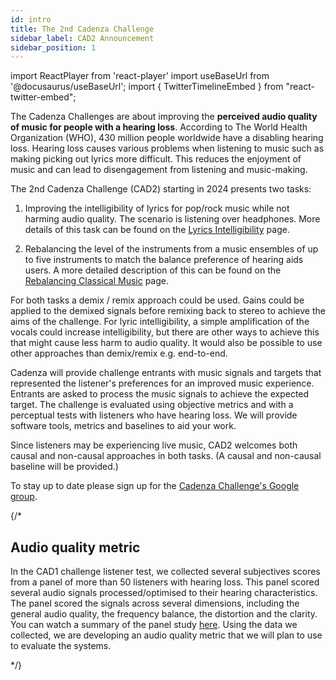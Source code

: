 ```yaml
---
id: intro
title: The 2nd Cadenza Challenge
sidebar_label: CAD2 Announcement
sidebar_position: 1
---
```

import ReactPlayer from 'react-player'
import useBaseUrl from '@docusaurus/useBaseUrl';
import { TwitterTimelineEmbed } from "react-twitter-embed";

The Cadenza Challenges are about improving the **perceived audio quality of music for people with a hearing loss**.
According to The World Health Organization (WHO), 430 million people worldwide have a disabling hearing loss. 
Hearing loss causes various problems when listening to music such as making picking out lyrics more difficult. 
This reduces the enjoyment of music and can lead to disengagement from listening and music-making. 

The 2nd Cadenza Challenge (CAD2) starting in 2024 presents two tasks:

1. Improving the intelligibility of lyrics for pop/rock music while not harming audio quality. The scenario is listening over headphones. More details
of this task can be found on the [Lyrics Intelligibility](lyrics) page.

2. Rebalancing the level of the instruments from a music ensembles of up to five instruments to 
match the balance preference of hearing aids users. A more detailed description of this can be found on the 
[Rebalancing Classical Music](rebalancing) page.

For both tasks a demix / remix approach could be used. Gains could be applied to the demixed signals before remixing back to stereo to achieve the aims of the challenge. For lyric intelligibility, a simple amplification of the vocals could increase intelligibility, but there are other ways to achieve this that might cause less harm to audio quality. It would also be possible to use other approaches than demix/remix e.g. end-to-end.

Cadenza will provide challenge entrants with music signals and targets that represented the listener's preferences for an improved music experience. 
Entrants are asked to process the music signals to achieve the expected target. The challenge is evaluated using objective metrics and with a perceptual tests with listeners who have hearing loss. We will provide software tools, metrics and baselines to aid your work.

Since listeners may be experiencing live music, CAD2 welcomes both causal and non-causal approaches in both tasks. (A causal and non-causal baseline will be provided.)

To stay up to date please sign up for the [Cadenza Challenge's Google group](https://groups.google.com/g/cadenza-challenge).

{/*

## Audio quality metric

In the CAD1 challenge listener test, we collected several subjectives scores from a panel of more than 50 listeners with hearing loss.
This panel scored several audio signals processed/optimised to their hearing characteristics. The panel scored the signals
across several dimensions, including the general audio quality, the frequency balance, the distortion and the clarity. 
You can watch a summary of the panel study [here](../../../blog/Listener%20panel%20study%20update). Using the data we collected, we are developing an audio quality metric that we will plan to use to evaluate the systems.

*/}

